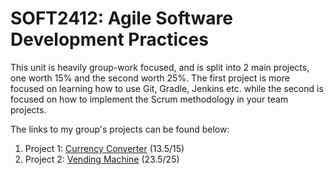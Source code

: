 # SOFT2412: Agile Software Development Practices

This unit is heavily group-work focused, and is split into 2 main projects, one worth 15% and the second worth 25%. The first project is more focused on learning how to use Git, Gradle, Jenkins etc. while the second is focused on how to implement the Scrum methodology in your team projects.

The links to my group's projects can be found below:
1. Project 1: <a href="https://github.com/antrikshdhand/currency-converter">Currency Converter</a> (13.5/15)
2. Project 2: <a href="https://github.com/antrikshdhand/vending-machine">Vending Machine</a> (23.5/25)